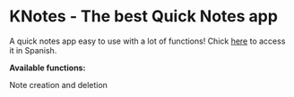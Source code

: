 # KNotes - The best Quick Notes app

A quick notes app easy to use with a lot of functions! Chick [here](https://notes.korustudios.net/) to access it in Spanish.

**Available functions:**

Note creation and deletion
